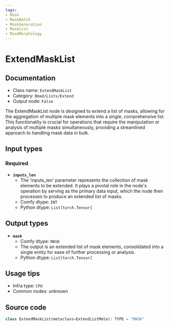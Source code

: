 ```yaml
---
tags:
- Mask
- MaskBatch
- MaskGeneration
- MaskList
- MaskMorphology
---
```


# ExtendMaskList
## Documentation
- Class name: `ExtendMaskList`
- Category: `Bmad/Lists/Extend`
- Output node: `False`

The ExtendMaskList node is designed to extend a list of masks, allowing for the aggregation of multiple mask elements into a single, comprehensive list. This functionality is crucial for operations that require the manipulation or analysis of multiple masks simultaneously, providing a streamlined approach to handling mask data in bulk.
## Input types
### Required
- **`inputs_len`**
    - The 'inputs_len' parameter represents the collection of mask elements to be extended. It plays a pivotal role in the node's operation by serving as the primary data input, which the node then processes to produce an extended list of masks.
    - Comfy dtype: `INT`
    - Python dtype: `List[torch.Tensor]`
## Output types
- **`mask`**
    - Comfy dtype: `MASK`
    - The output is an extended list of mask elements, consolidated into a single entity for ease of further processing or analysis.
    - Python dtype: `List[torch.Tensor]`
## Usage tips
- Infra type: `CPU`
- Common nodes: unknown


## Source code
```python
class ExtendMaskList(metaclass=ExtendListMeta): TYPE = "MASK"

```
